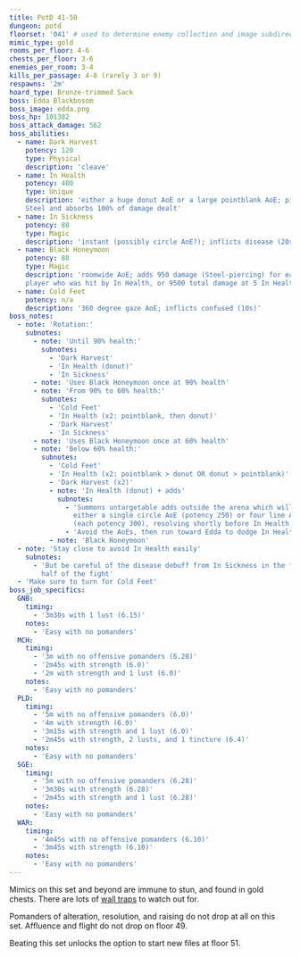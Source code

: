 ```yaml
---
title: PotD 41-50
dungeon: potd
floorset: '041' # used to determine enemy collection and image subdirectory
mimic_type: gold
rooms_per_floor: 4-6
chests_per_floor: 3-6
enemies_per_room: 3-4
kills_per_passage: 4-8 (rarely 3 or 9)
respawns: '2m'
hoard_type: Bronze-trimmed Sack
boss: Edda Blackbosom
boss_image: edda.png
boss_hp: 101382
boss_attack_damage: 562
boss_abilities:
  - name: Dark Harvest
    potency: 120
    type: Physical
    description: 'cleave'
  - name: In Health
    potency: 400
    type: Unique
    description: 'either a huge donut AoE or a large pointblank AoE; pierces
    Steel and absorbs 100% of damage dealt'
  - name: In Sickness
    potency: 80
    type: Magic
    description: 'instant (possibly circle AoE?); inflicts disease (20s)'
  - name: Black Honeymoon
    potency: 80
    type: Magic
    description: 'roomwide AoE; adds 950 damage (Steel-piercing) for each
    player who was hit by In Health, or 9500 total damage at 5 In Health hits'
  - name: Cold Feet
    potency: n/a
    description: '360 degree gaze AoE; inflicts confused (10s)'
boss_notes:
  - note: 'Rotation:'
    subnotes:
      - note: 'Until 90% health:'
        subnotes:
          - 'Dark Harvest'
          - 'In Health (donut)'
          - 'In Sickness'
      - note: 'Uses Black Honeymoon once at 90% health'
      - note: 'From 90% to 60% health:'
        subnotes:
          - 'Cold Feet'
          - 'In Health (x2: pointblank, then donut)'
          - 'Dark Harvest'
          - 'In Sickness'
      - note: 'Uses Black Honeymoon once at 60% health'
      - note: 'Below 60% health:'
        subnotes:
          - 'Cold Feet'
          - 'In Health (x2: pointblank > donut OR donut > pointblank)'
          - 'Dark Harvest (x2)'
          - note: 'In Health (donut) + adds'
            subnotes:
              - 'Summons untargetable adds outside the arena which will cast
                either a single circle AoE (potency 250) or four line AoEs
                (each potency 300), resolving shortly before In Health'
              - 'Avoid the AoEs, then run toward Edda to dodge In Health'
          - note: 'Black Honeymoon'
  - note: 'Stay close to avoid In Health easily'
    subnotes:
      - 'But be careful of the disease debuff from In Sickness in the first
        half of the fight'
  - 'Make sure to turn for Cold Feet'
boss_job_specifics:
  GNB:
    timing:
      - '3m30s with 1 lust (6.15)'
    notes:
      - 'Easy with no pomanders'
  MCH:
    timing:
      - '3m with no offensive pomanders (6.28)'
      - '2m45s with strength (6.0)'
      - '2m with strength and 1 lust (6.0)'
    notes:
      - 'Easy with no pomanders'
  PLD:
    timing:
      - '5m with no offensive pomanders (6.0)'
      - '4m with strength (6.0)'
      - '3m15s with strength and 1 lust (6.0)'
      - '2m45s with strength, 2 lusts, and 1 tincture (6.4)'
    notes:
      - 'Easy with no pomanders'
  SGE:
    timing:
      - '5m with no offensive pomanders (6.28)'
      - '3m30s with strength (6.28)'
      - '2m45s with strength and 1 lust (6.28)'
    notes:
      - 'Easy with no pomanders'
  WAR:
    timing:
      - '4m45s with no offensive pomanders (6.10)'
      - '3m45s with strength (6.10)'
    notes:
      - 'Easy with no pomanders'
---
```


Mimics on this set and beyond are immune to stun, and found in gold chests.
There are lots of [wall traps](/wall_traps.html#potd-31-49) to watch out for.

Pomanders of alteration, resolution, and raising do not drop at all on this
set. Affluence and flight do not drop on floor 49.

Beating this set unlocks the option to start new files at floor 51.
